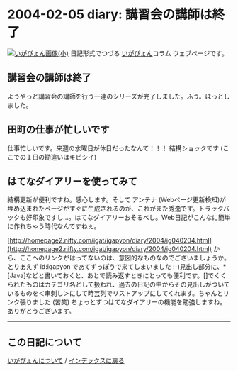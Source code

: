 2004-02-05 diary: 講習会の講師は終了
=====================================================================================================
[![いがぴょん画像(小)](https://igapyon.github.io/diary/images/iga200306s.jpg "いがぴょん")](https://igapyon.github.io/diary/memo/memoigapyon.html) 日記形式でつづる [いがぴょん](https://igapyon.github.io/diary/memo/memoigapyon.html)コラム ウェブページです。

## 講習会の講師は終了

ようやっと講習会の講師を行う一連のシリーズが完了しました。ふう。ほっとしました。


## 田町の仕事が忙しいです

仕事忙しいです。来週の水曜日が休日だったなんて！！！ 結構ショックです (ここでの１日の勘違いはキビシイ)


## はてなダイアリーを使ってみて

結構更新が便利ですね。感心します。そして アンテナ (Webページ更新検知)が埋め込まれたページがすぐに生成されるのが、これがまた秀逸です。トラックバックも好印象ですし…。はてなダイアリーおそるべし。Web日記がこんなに簡単に作れちゃう時代なんですねぇ。

[http://homepage2.nifty.com/igat/igapyon/diary/2004/ig040204.html](http://homepage2.nifty.com/igat/igapyon/diary/2004/ig040204.html) から、ここへのリンクがはってないのは、意図的なものなのでございましょうか。とりあえず id:igapyon であてずっぽうで来てしまいました :-)見出し部分に、*[Java]などと書いておくと、あとで読み返すときにとっても便利です。[]でくくられたものはカテゴリ名として扱われ、過去の日記の中からその見出しがついているものを＜串刺し＞にして時芸列でリストアップにしてくれます。ちゃんとリンク張りました (苦笑) ちょっとずつはてなダイアリーの機能を勉強しますね。ありがとうございます。


----------------------------------------------------------------------------------------------------

## この日記について
[いがぴょんについて](https://igapyon.github.io/diary/memo/memoigapyon.html) / [インデックスに戻る](https://igapyon.github.io/diary/idxall.html)

